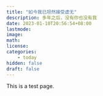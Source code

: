 ```yaml
---
title: "如今我已坦然接受虚无"
description: 多年之后，没有你也没有我
date: 2023-01-10T20:56:54+08:00
lastmode:
image:
math: 
license: 
categories: 
    - today
hidden: false
draft: false
---
```

This is a test page.
